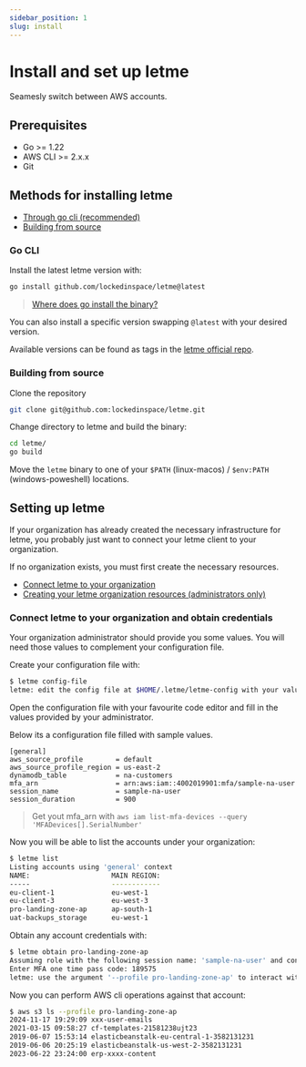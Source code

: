 ```yaml
---
sidebar_position: 1
slug: install
---
```

# Install and set up letme

Seamesly switch between AWS accounts.

## Prerequisites
 - Go >= 1.22
 - AWS CLI >= 2.x.x
 - Git

## Methods for installing letme
  - [Through go cli (recommended)](#go-cli)
  - [Building from source](#building-from-source)
  
### Go CLI

Install the latest letme version with:

```bash
go install github.com/lockedinspace/letme@latest
```
> [Where does go install the binary?](https://pkg.go.dev/cmd/go#hdr-Compile_and_install_packages_and_dependencies)

You can also install a specific version swapping ``@latest`` with your desired version.

Available versions can be found as tags in the [letme official repo](https://github.com/lockedinspace/letme). 


### Building from source

Clone the repository

```bash
git clone git@github.com:lockedinspace/letme.git
```

Change directory to letme and build the binary:

```bash
cd letme/
go build 
```

Move the ``letme`` binary to one of your ``$PATH`` (linux-macos) / ``$env:PATH`` (windows-poweshell) locations.

## Setting up letme

If your organization has already created the necessary infrastructure for letme, you probably just want to
connect your letme client to your organization. 

If no organization exists, you must first create the necessary resources.

- [Connect letme to your organization](#connect-letme-to-your-organization)
- [Creating your letme organization resources (administrators only)](#wip)

### Connect letme to your organization and obtain credentials

Your organization administrator should provide you some values. You will need those values to complement your configuration file. 

Create your configuration file with:

```bash
$ letme config-file
letme: edit the config file at $HOME/.letme/letme-config with your values.
```

Open the configuration file with your favourite code editor and fill in the values provided by your administrator.

Below its a configuration file filled with sample values.
```
[general]
aws_source_profile        = default
aws_source_profile_region = us-east-2
dynamodb_table            = na-customers
mfa_arn                   = arn:aws:iam::4002019901:mfa/sample-na-user
session_name              = sample-na-user
session_duration          = 900
```
> Get yout mfa_arn with ``aws iam list-mfa-devices --query 'MFADevices[].SerialNumber'``

Now you will be able to list the accounts under your organization:
```bash
$ letme list
Listing accounts using 'general' context
NAME:                    MAIN REGION:
-----                    ------------
eu-client-1              eu-west-1
eu-client-3              eu-west-3
pro-landing-zone-ap      ap-south-1
uat-backups_storage      eu-west-1
```
Obtain any account credentials with:

```bash
$ letme obtain pro-landing-zone-ap
Assuming role with the following session name: 'sample-na-user' and context: 'general'
Enter MFA one time pass code: 189575 
letme: use the argument '--profile pro-landing-zone-ap' to interact with the account.
```

Now you can perform AWS cli operations against that account:

```bash
$ aws s3 ls --profile pro-landing-zone-ap
2024-11-17 19:29:09 xxx-user-emails
2021-03-15 09:58:27 cf-templates-21581238ujt23
2019-06-07 15:53:14 elasticbeanstalk-eu-central-1-3582131231
2019-06-06 20:25:19 elasticbeanstalk-us-west-2-3582131231
2023-06-22 23:24:00 erp-xxxx-content
```